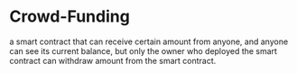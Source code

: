 # Crowd-Funding
a smart contract that can receive certain amount from anyone, and anyone can see its current balance, but only the owner who deployed the smart contract can withdraw amount from the smart contract.
